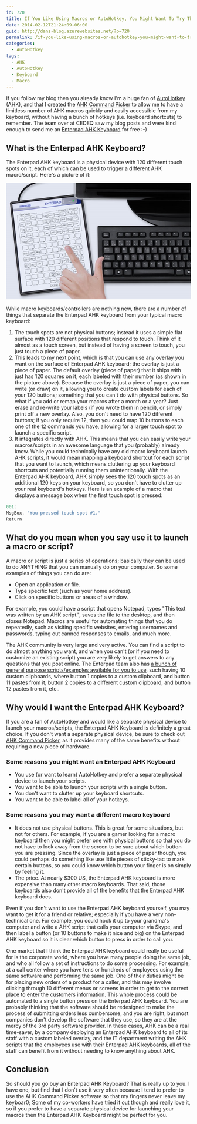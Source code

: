 ```yaml
---
id: 720
title: If You Like Using Macros or AutoHotkey, You Might Want To Try The Enterpad AHK Keyboard
date: 2014-02-12T21:24:09-06:00
guid: http://dans-blog.azurewebsites.net/?p=720
permalink: /if-you-like-using-macros-or-autohotkey-you-might-want-to-try-the-enterpad-ahk-keyboard/
categories:
  - AutoHotkey
tags:
  - AHK
  - AutoHotkey
  - Keyboard
  - Macro
---
```


If you follow my blog then you already know I'm a huge fan of [AutoHotkey](http://www.autohotkey.com) (AHK), and that I created the [AHK Command Picker](http://ahkcommandpicker.codeplex.com) to allow me to have a limitless number of AHK macros quickly and easily accessible from my keyboard, without having a bunch of hotkeys (i.e. keyboard shortcuts) to remember. The team over at CEDEQ saw my blog posts and were kind enough to send me an [Enterpad AHK Keyboard](http://cedeq.com/enterpad/en/autohotkey/) for free :-)

## What is the Enterpad AHK Keyboard?

The Enterpad AHK keyboard is a physical device with 120 different touch spots on it, each of which can be used to trigger a different AHK macro/script. Here's a picture of it:

![Enterpad Keyboard](/assets/Posts/2014/02/enterpad_application_desktop_english_e2.jpg)

While macro keyboards/controllers are nothing new, there are a number of things that separate the Enterpad AHK keyboard from your typical macro keyboard:

1. The touch spots are not physical buttons; instead it uses a simple flat surface with 120 different positions that respond to touch. Think of it almost as a touch screen, but instead of having a screen to touch, you just touch a piece of paper.
1. This leads to my next point, which is that you can use any overlay you want on the surface of Enterpad AHK keyboard; the overlay is just a piece of paper. The default overlay (piece of paper) that it ships with just has 120 squares on it, each labeled with their number (as shown in the picture above). Because the overlay is just a piece of paper, you can write (or draw) on it, allowing you to create custom labels for each of your 120 buttons; something that you can't do with physical buttons. So what if you add or remap your macros after a month or a year? Just erase and re-write your labels (if you wrote them in pencil), or simply print off a new overlay. Also, you don't need to have 120 different buttons; if you only require 12, then you could map 10 buttons to each one of the 12 commands you have, allowing for a larger touch spot to launch a specific script.
1. It integrates directly with AHK. This means that you can easily write your macros/scripts in an awesome language that you (probably) already know. While you could technically have any old macro keyboard launch AHK scripts, it would mean mapping a keyboard shortcut for each script that you want to launch, which means cluttering up your keyboard shortcuts and potentially running them unintentionally. With the Enterpad AHK keyboard, AHK simply sees the 120 touch spots as an additional 120 keys on your keyboard, so you don't have to clutter up your real keyboard's hotkeys. Here is an example of a macro that displays a message box when the first touch spot is pressed:

```csharp
001:
MsgBox, "You pressed touch spot #1."
Return
```

## What do you mean when you say use it to launch a macro or script?

A macro or script is just a series of operations; basically they can be used to do ANYTHING that you can manually do on your computer. So some examples of things you can do are:

* Open an application or file.
* Type specific text (such as your home address).
* Click on specific buttons or areas of a window.

For example, you could have a script that opens Notepad, types "This text was written by an AHK script.", saves the file to the desktop, and then closes Notepad. Macros are useful for automating things that you do repeatedly, such as visiting specific websites, entering usernames and passwords, typing out canned responses to emails, and much more.

The AHK community is very large and very active. You can find a script to do almost anything you want, and when you can't (or if you need to customize an existing script) you are very likely to get answers to any questions that you post online. The Enterpad team also has [a bunch of general purpose scripts/examples available for you to use](http://cedeq.com/enterpad/en/autohotkey/useful-ahk-macros/), such having 10 custom clipboards, where button 1 copies to a custom clipboard, and button 11 pastes from it, button 2 copies to a different custom clipboard, and button 12 pastes from it, etc..

## Why would I want the Enterpad AHK Keyboard?

If you are a fan of AutoHotkey and would like a separate physical device to launch your macros/scripts, the Enterpad AHK Keyboard is definitely a great choice. If you don't want a separate physical device, be sure to check out [AHK Command Picker](http://ahkcommandpicker.codeplex.com), as it provides many of the same benefits without requiring a new piece of hardware.

### Some reasons you might want an Enterpad AHK Keyboard

* You use (or want to learn) AutoHotkey and prefer a separate physical device to launch your scripts.
* You want to be able to launch your scripts with a single button.
* You don't want to clutter up your keyboard shortcuts.
* You want to be able to label all of your hotkeys.

### Some reasons you may want a different macro keyboard

* It does not use physical buttons. This is great for some situations, but not for others. For example, if you are a gamer looking for a macro keyboard then you might prefer one with physical buttons so that you do not have to look away from the screen to be sure about which button you are pressing. Since the overlay is just a piece of paper though, you could perhaps do something like use little pieces of sticky-tac to mark certain buttons, so you could know which button your finger is on simply by feeling it.
* The price. At nearly $300 US, the Enterpad AHK keyboard is more expensive than many other macro keyboards. That said, those keyboards also don't provide all of the benefits that the Enterpad AHK keyboard does.

Even if you don't want to use the Enterpad AHK keyboard yourself, you may want to get it for a friend or relative; especially if you have a very non-technical one. For example, you could hook it up to your grandma's computer and write a AHK script that calls your computer via Skype, and then label a button (or 10 buttons to make it nice and big) on the Enterpad AHK keyboard so it is clear which button to press in order to call you.

One market that I think the Enterpad AHK keyboard could really be useful for is the corporate world, where you have many people doing the same job, and who all follow a set of instructions to do some processing. For example, at a call center where you have tens or hundreds of employees using the same software and performing the same job. One of their duties might be for placing new orders of a product for a caller, and this may involve clicking through 10 different menus or screens in order to get to the correct place to enter the customers information. This whole process could be automated to a single button press on the Enterpad AHK keyboard. You are probably thinking that the software should be redesigned to make the process of submitting orders less cumbersome, and you are right, but most companies don't develop the software that they use, so they are at the mercy of the 3rd party software provider. In these cases, AHK can be a real time-saver, by a company deploying an Enterpad AHK keyboard to all of its staff with a custom labeled overlay, and the IT department writing the AHK scripts that the employees use with their Enterpad AHK keyboards, all of the staff can benefit from it without needing to know anything about AHK.

## Conclusion

So should you go buy an Enterpad AHK Keyboard? That is really up to you. I have one, but find that I don't use it very often because I tend to prefer to use the AHK Command Picker software so that my fingers never leave my keyboar0; Some of my co-workers have tried it out though and really love it, so if you prefer to have a separate physical device for launching your macros then the Enterpad AHK Keyboard might be perfect for you.
